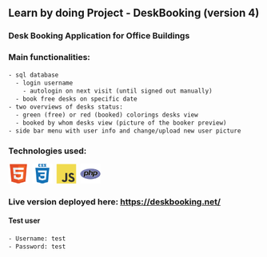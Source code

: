 ## Learn by doing Project - DeskBooking (version 4)

### Desk Booking Application for Office Buildings
  ### Main functionalities:
    - sql database
      - login username
        - autologin on next visit (until signed out manually)
      - book free desks on specific date
    - two overviews of desks status:
      - green (free) or red (booked) colorings desks view
      - booked by whom desks view (picture of the booker preview)
    - side bar menu with user info and change/upload new user picture

### Technologies used:
<div>
  <img src="https://github.com/devicons/devicon/blob/master/icons/html5/html5-original.svg" title="HTML5" alt="HTML" width="40" height="40"/>&nbsp;
  <img src="https://github.com/devicons/devicon/blob/master/icons/css3/css3-plain-wordmark.svg"  title="CSS3" alt="CSS" width="40" height="40"/>&nbsp;
  <img src="https://github.com/devicons/devicon/blob/master/icons/javascript/javascript-original.svg" title="JavaScript" alt="JavaScript" width="40" height="40"/>&nbsp;
  <img src="https://raw.githubusercontent.com/devicons/devicon/1119b9f84c0290e0f0b38982099a2bd027a48bf1/icons/php/php-original.svg" title="Php" alt="Php" width="40" height="40"/>&nbsp;
</div>

### Live version deployed here: https://deskbooking.net/
  #### Test user
    - Username: test
    - Password: test

